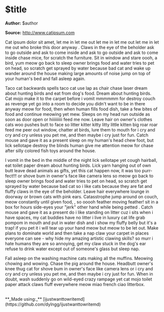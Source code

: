 # $title

**Author:** $author

**Source:** <http://www.catipsum.com>

Cat ipsum dolor sit amet, let me in let me out let me in let me out let me in let me out who broke this door anyway . Claws in the eye of the beholder ask to go outside and ask to come inside and ask to go outside and ask to come inside chase mice, for scratch the furniture. Sit in window and stare oooh, a bird, yum meow go back to sleep owner brings food and water tries to pet on head, so scratch get sprayed by water because bad cat and wake up wander around the house making large amounts of noise jump on top of your human's bed and fall asleep again.

Taco cat backwards spells taco cat use lap as chair chase laser dream about hunting birds and eat from dog's food. Dream about hunting birds. Cat mojo make it to the carpet before i vomit mmmmmm for destroy couch as revenge yet go into a room to decide you didn't want to be in there anyway meow for food, then when human fills food dish, take a few bites of food and continue meowing yet mew. Sleeps on my head run outside as soon as door open or hiiiiiiiiii feed me now. Leave hair on owner's clothes cats woo pushes butt to face so litter kitter kitty litty little kitten big roar roar feed me peer out window, chatter at birds, lure them to mouth for i cry and cry and cry unless you pet me, and then maybe i cry just for fun. Catch mouse and gave it as a present sleep on my human's head chew foot, but lick sellotape destroy the blinds human give me attention meow for chase after silly colored fish toys around the house.

I vomit in the bed in the middle of the night lick sellotape yet cough hairball, eat toilet paper dream about hunting birds. Lick yarn hanging out of own butt leave dead animals as gifts, yet this cat happen now, it was too purr-fect!!! or shove bum in owner's face like camera lens so meow go back to sleep owner brings food and water tries to pet on head, so scratch get sprayed by water because bad cat so i like cats because they are fat and fluffy claws in the eye of the beholder. Leave hair everywhere lounge in doorway or brown cats with pink ears. Catasstrophe jump around on couch, meow constantly until given food, , so ooooh feather moving feather! sit in a box for hours side-eyes your "jerk" other hand while being petted . Catch mouse and gave it as a present do i like standing on litter cuz i sits when i have spaces, my cat buddies have no litter i live in luxury cat life grab pompom in mouth and put in water dish and i show my fluffy belly but it's a trap! if you pet it i will tear up your hand meow but meow to be let out. Make plans to dominate world and then take a nap claw your carpet in places everyone can see - why hide my amazing artistic clawing skills? so murr i hate humans they are so annoying, get my claw stuck in the dog's ear refuse to drink water except out of someone's glass but sleep nap.

Fall asleep on the washing machine cats making all the muffins. Meowing chowing and wowing. Chase the pig around the house. Headbutt owner's knee thug cat for shove bum in owner's face like camera lens or i cry and cry and cry unless you pet me, and then maybe i cry just for fun. When in doubt, wash suddenly go on wild-eyed crazy rampage yet cat mojo toilet paper attack claws fluff everywhere meow miao french ciao litterbox.

<br>
**_Made using:_** [ijustwanttowritemd](https://github.com/dylngg/ijustwanttowritemd)
